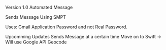 Version 1.0 Automated Message

Sends Message Using SMPT

Uses:
Gmail Application Password and not Real Password.


Upcomming Updates
Sends Message at a certain time
Move on to Swift -> Will use Google API Geocode 
